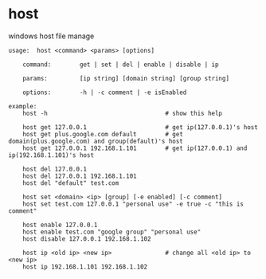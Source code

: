 # host

windows host file manage

	usage:  host <command> <params> [options]
	
	    command:        get | set | del | enable | disable | ip
	
	    params:         [ip string] [domain string] [group string]
	
	    options:        -h | -c comment | -e isEnabled
	
	example:
	    host -h                                 # show this help
	
	    host get 127.0.0.1                      # get ip(127.0.0.1)'s host
	    host get plus.google.com default        # get domain(plus.google.com) and group(default)'s host
	    host get 127.0.0.1 192.168.1.101        # get ip(127.0.0.1) and ip(192.168.1.101)'s host
	
	    host del 127.0.0.1
	    host del 127.0.0.1 192.168.1.101
	    host del "default" test.com
	
	    host set <domain> <ip> [group] [-e enabled] [-c comment]
	    host set test.com 127.0.0.1 "personal use" -e true -c "this is comment"
	
	    host enable 127.0.0.1
	    host enable test.com "google group" "personal use"
	    host disable 127.0.0.1 192.168.1.102
	
	    host ip <old ip> <new ip>               # change all <old ip> to <new ip>
	    host ip 192.168.1.101 192.168.1.102
